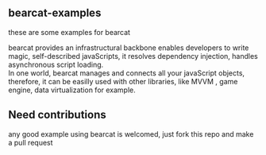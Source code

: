 ## bearcat-examples
these are some examples for bearcat

bearcat provides an infrastructural backbone enables developers to write magic, self-described javaScripts, it resolves dependency injection, handles asynchronous script loading.  
In one world, bearcat manages and connects all your javaScript objects, therefore, it can be easilly used with other libraries, like MVVM , game engine, data virtualization for example.  

## Need contributions
any good example using bearcat is welcomed, just fork this repo and make a pull request